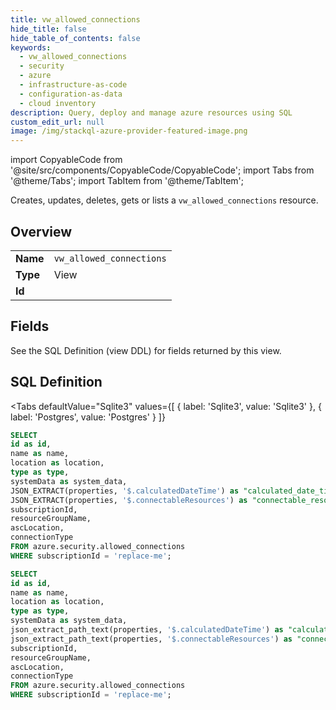```yaml
--- 
title: vw_allowed_connections
hide_title: false
hide_table_of_contents: false
keywords:
  - vw_allowed_connections
  - security
  - azure
  - infrastructure-as-code
  - configuration-as-data
  - cloud inventory
description: Query, deploy and manage azure resources using SQL
custom_edit_url: null
image: /img/stackql-azure-provider-featured-image.png
---
```


import CopyableCode from '@site/src/components/CopyableCode/CopyableCode';
import Tabs from '@theme/Tabs';
import TabItem from '@theme/TabItem';

Creates, updates, deletes, gets or lists a <code>vw_allowed_connections</code> resource.

## Overview
<table><tbody>
<tr><td><b>Name</b></td><td><code>vw_allowed_connections</code></td></tr>
<tr><td><b>Type</b></td><td>View</td></tr>
<tr><td><b>Id</b></td><td><CopyableCode code="azure.security.vw_allowed_connections" /></td></tr>
</tbody></table>

## Fields

See the SQL Definition (view DDL) for fields returned by this view.

## SQL Definition

<Tabs
defaultValue="Sqlite3"
values={[
{ label: 'Sqlite3', value: 'Sqlite3' },
{ label: 'Postgres', value: 'Postgres' }
]}
>
<TabItem value="Sqlite3">

```sql
SELECT
id as id,
name as name,
location as location,
type as type,
systemData as system_data,
JSON_EXTRACT(properties, '$.calculatedDateTime') as "calculated_date_time",
JSON_EXTRACT(properties, '$.connectableResources') as "connectable_resources",
subscriptionId,
resourceGroupName,
ascLocation,
connectionType
FROM azure.security.allowed_connections
WHERE subscriptionId = 'replace-me';
```

</TabItem>
<TabItem value="Postgres">

```sql
SELECT
id as id,
name as name,
location as location,
type as type,
systemData as system_data,
json_extract_path_text(properties, '$.calculatedDateTime') as "calculated_date_time",
json_extract_path_text(properties, '$.connectableResources') as "connectable_resources",
subscriptionId,
resourceGroupName,
ascLocation,
connectionType
FROM azure.security.allowed_connections
WHERE subscriptionId = 'replace-me';
```

</TabItem>
</Tabs>
